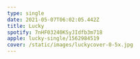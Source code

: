 ```yaml
---
type: single
date: 2021-05-07T06:02:05.442Z
title: Lucky
spotify: 7nHF03240KSyJIdfb3m718
apple: lucky-single/1562984519
cover: /static/images/luckycover-0-5x.jpg
---
```

